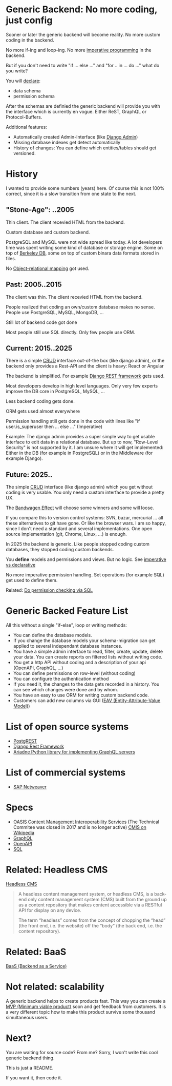 # Generic Backend: No more coding, just config

Sooner or later the generic backend will become reality. No more custom coding in the backend.

No more if-ing and loop-ing. No more [imperative programming](https://en.wikipedia.org/wiki/Imperative_programming) in the backend.

But if you don't need to write "if ... else ..." and "for .. in ... do ..." what do you write?

You will [declare](https://en.wikipedia.org/wiki/Declarative_programming):

* data schema
* permission schema

After the schemas are definied the generic backend will provide you with the interface which is currently en vogue. Either ReST, GraphQL or Protocol-Buffers.

Additional features:

* Automatically created Admin-Interface (like [Django Admin](https://docs.djangoproject.com/en/3.0/ref/contrib/admin/))
* Missing database indexes get detect automatically
* History of changes: You can define which entities/tables should get versioned. 

# History 

I wanted to provide some numbers (years) here. Of course this is not 100% correct, since it is a slow transition from one state to the next.

## "Stone-Age": ..2005

Thin client. The client recevied HTML from the backend.

Custom database and custom backend.

PostgreSQL and MySQL were not wide spread like today. A lot developers time was spent writing
some kind of database or storage engine. Some on top of [Berkeley DB](https://en.wikipedia.org/wiki/Berkeley_DB),
some on top of custom binara data formats stored in files.

No [Object-relational mapping](https://en.wikipedia.org/wiki/Object-relational_mapping) got used.

## Past: 2005..2015

The client was thin. The client recevied HTML from the backend.

People realized that coding an own/custom database makes no sense. People use PostgreSQL, MySQL, MongoDB, ...

Still lot of backend code got done

Most people still use SQL directly. Only few people use ORM.


## Current: 2015..2025

There is a simple [CRUD](https://en.wikipedia.org/wiki/Create,_read,_update_and_delete) interface out-of-the box (like django admin), or the backend only provides a Rest-API and the client is heavy: React or Angular

The backend is simplified. For example [Django REST framework](https://www.django-rest-framework.org/) gets used.

Most developers develop in high level languages. Only very few experts improve the DB core in PostgreSQL, MySQL, ...

Less backend coding gets done.

ORM gets used almost everywhere

Permission handling still gets done in the code with lines like "if user.is_superuser then ... else ..." (Imperative)

Example: The django admin provides a super simple way to get usable interface to edit data in a relational database. But up to now, "Row-Level Security" is not supported by it. I am unsure where it will get implemented: Either in the DB (for example in PostgreSQL) or in the Middleware (for example Django).

## Future: 2025..

The simple [CRUD](https://en.wikipedia.org/wiki/Create,_read,_update_and_delete) interface (like django admin) which you get without coding is very usable. You only need a custom interface to provide a pretty UX.

The [Bandwagen Effect](https://en.wikipedia.org/wiki/Bandwagon_effect) will choose some winners and some will loose.

If you compare this to version control systems: SVN, bazar, mercurial ... all these alternatives to git have gone. Or like the browser wars. I am so happy, since I don't need a standard and several implementations. One open source implementation (git, Chrome, Linux, ...) is enough.

In 2025 the backend is generic. Like people stopped coding custom databases, they stopped coding custom backends.

You **define** models and permissions and views. But no logic. See [imperative vs declarative](https://www.google.com/search?q=imperative+vs+declarative)

No more imperative permission handling. Set operations (for example SQL) get used to define them.

Related: [Do permission checking via SQL](https://github.com/guettli/programming-guidelines#do-permission-checking-via-sql)

# Generic Backed Feature List

All this without a single "if-else", loop or writing methods:

* You can define the database models.
* If you change the database models your schema-migration can get applied to several independant database instances.
* You have a simple admin interface to read, filter, create, update, delete your data. You can create reports on filtered lists without writing code.
* You get a http API without coding and a description of your api (OpenAPI, GraphQL, ...)
* You can define permissions on row-level (without coding)
* You can configure the authentication method
* If you need it, the changes to the data gets recorded in a history. You can see which changes were done and by whom.
* You have an easy to use ORM for writing custom backend code.
* Customers can add new columns via GUI ([EAV (Entity-Attribute-Value Model)](https://en.wikipedia.org/wiki/Entity%E2%80%93attribute%E2%80%93value_model))

# List of open source systems

* [PostgREST](http://postgrest.org/)
* [Django Rest Framework](https://www.django-rest-framework.org/)
* [Ariadne Python library for implementing
GraphQL servers](https://ariadnegraphql.org/)

# List of commercial systems

* [SAP Netweaver](https://en.wikipedia.org/wiki/SAP_NetWeaver)

# Specs

* [OASIS Content Management Interoperability Services](https://www.oasis-open.org/committees/tc_home.php?wg_abbrev=cmis) (The Technical Commitee was closed in 2017 and is no longer active) [CMIS on Wikipedia](https://en.wikipedia.org/wiki/Content_Management_Interoperability_Services) 
* [GraphQL](https://graphql.org/)
* [OpenAPI](https://www.openapis.org/)
* [SQL](https://en.wikipedia.org/wiki/SQL)

# Related: Headless CMS

[Headless CMS](https://en.wikipedia.org/wiki/Headless_content_management_system) 

> A headless content management system, or headless CMS, is a back-end only content management system (CMS) built from the 
> ground up as a content repository that makes content accessible via a RESTful API for display on any device.
> 
> The term “headless” comes from the concept of chopping the “head” (the front end, i.e. the website) off the “body” (the 
> back end, i.e. the content repository).

# Related: BaaS

[BaaS (Backend as a Service)](https://en.wikipedia.org/wiki/Mobile_backend_as_a_service)

# Not related: scalability

A generic backend helps to create products fast. This way you can create a [MVP (Minimum viable product)](https://en.wikipedia.org/wiki/Minimum_viable_product) soon and get feedback from customers. It is a very different topic how to make this product survive some thousand simultaneous users.

# Next?

You are waiting for source code? From me? Sorry, I won't write this cool generic backend thing.

This is just a README.

If you want it, then code it.
